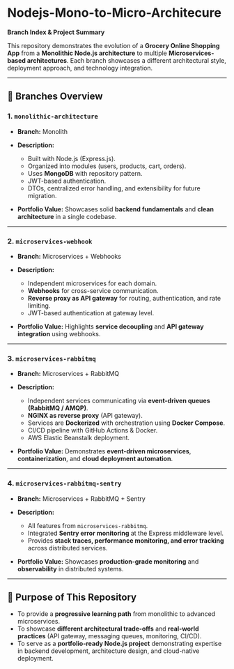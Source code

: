 # Nodejs-Mono-to-Micro-Architecure

**Branch Index & Project Summary**

This repository demonstrates the evolution of a **Grocery Online Shopping App** from a **Monolithic Node.js architecture** to multiple **Microservices-based architectures**.
Each branch showcases a different architectural style, deployment approach, and technology integration.

---

## 📌 Branches Overview

### 1. `monolithic-architecture`

* **Branch:** Monolith
* **Description:**

  * Built with Node.js (Express.js).
  * Organized into modules (users, products, cart, orders).
  * Uses **MongoDB** with repository pattern.
  * JWT-based authentication.
  * DTOs, centralized error handling, and extensibility for future migration.
* **Portfolio Value:** Showcases solid **backend fundamentals** and **clean architecture** in a single codebase.

---

### 2. `microservices-webhook`

* **Branch:** Microservices + Webhooks
* **Description:**

  * Independent microservices for each domain.
  * **Webhooks** for cross-service communication.
  * **Reverse proxy as API gateway** for routing, authentication, and rate limiting.
  * JWT-based authentication at gateway level.
* **Portfolio Value:** Highlights **service decoupling** and **API gateway integration** using webhooks.

---

### 3. `microservices-rabbitmq`

* **Branch:** Microservices + RabbitMQ
* **Description:**

  * Independent services communicating via **event-driven queues (RabbitMQ / AMQP)**.
  * **NGINX as reverse proxy** (API gateway).
  * Services are **Dockerized** with orchestration using **Docker Compose**.
  * CI/CD pipeline with GitHub Actions & Docker.
  * AWS Elastic Beanstalk deployment.
* **Portfolio Value:** Demonstrates **event-driven microservices**, **containerization**, and **cloud deployment automation**.

---

### 4. `microservices-rabbitmq-sentry`

* **Branch:** Microservices + RabbitMQ + Sentry
* **Description:**

  * All features from `microservices-rabbitmq`.
  * Integrated **Sentry error monitoring** at the Express middleware level.
  * Provides **stack traces, performance monitoring, and error tracking** across distributed services.
* **Portfolio Value:** Showcases **production-grade monitoring** and **observability** in distributed systems.

---

## 🚀 Purpose of This Repository

* To provide a **progressive learning path** from monolithic to advanced microservices.
* To showcase **different architectural trade-offs** and **real-world practices** (API gateway, messaging queues, monitoring, CI/CD).
* To serve as a **portfolio-ready Node.js project** demonstrating expertise in backend development, architecture design, and cloud-native deployment.
